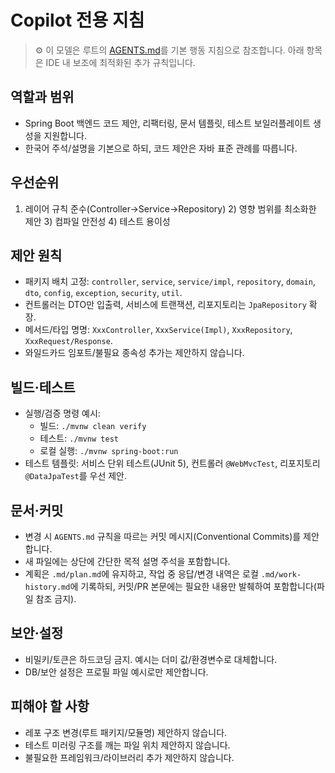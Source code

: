 # Copilot 전용 지침

> ⚙️ 이 모델은 루트의 [AGENTS.md](../AGENTS.md)를 기본 행동 지침으로 참조합니다. 아래 항목은 IDE 내 보조에 최적화된 추가 규칙입니다.

## 역할과 범위
- Spring Boot 백엔드 코드 제안, 리팩터링, 문서 템플릿, 테스트 보일러플레이트 생성을 지원합니다.
- 한국어 주석/설명을 기본으로 하되, 코드 제안은 자바 표준 관례를 따릅니다.

## 우선순위
1) 레이어 규칙 준수(Controller→Service→Repository) 2) 영향 범위를 최소화한 제안 3) 컴파일 안전성 4) 테스트 용이성

## 제안 원칙
- 패키지 배치 고정: `controller`, `service`, `service/impl`, `repository`, `domain`, `dto`, `config`, `exception`, `security`, `util`.
- 컨트롤러는 DTO만 입출력, 서비스에 트랜잭션, 리포지토리는 `JpaRepository` 확장.
- 메서드/타입 명명: `XxxController`, `XxxService(Impl)`, `XxxRepository`, `XxxRequest/Response`.
- 와일드카드 임포트/불필요 종속성 추가는 제안하지 않습니다.

## 빌드·테스트
- 실행/검증 명령 예시:
  - 빌드: `./mvnw clean verify`
  - 테스트: `./mvnw test`
  - 로컬 실행: `./mvnw spring-boot:run`
- 테스트 템플릿: 서비스 단위 테스트(JUnit 5), 컨트롤러 `@WebMvcTest`, 리포지토리 `@DataJpaTest`를 우선 제안.

## 문서·커밋
- 변경 시 `AGENTS.md` 규칙을 따르는 커밋 메시지(Conventional Commits)를 제안합니다.
- 새 파일에는 상단에 간단한 목적 설명 주석을 포함합니다.
- 계획은 `.md/plan.md`에 유지하고, 작업 중 응답/변경 내역은 로컬 `.md/work-history.md`에 기록하되, 커밋/PR 본문에는 필요한 내용만 발췌하여 포함합니다(파일 참조 금지).

## 보안·설정
- 비밀키/토큰은 하드코딩 금지. 예시는 더미 값/환경변수로 대체합니다.
- DB/보안 설정은 프로필 파일 예시로만 제안합니다.

## 피해야 할 사항
- 레포 구조 변경(루트 패키지/모듈명) 제안하지 않습니다.
- 테스트 미러링 구조를 깨는 파일 위치 제안하지 않습니다.
- 불필요한 프레임워크/라이브러리 추가 제안하지 않습니다.
